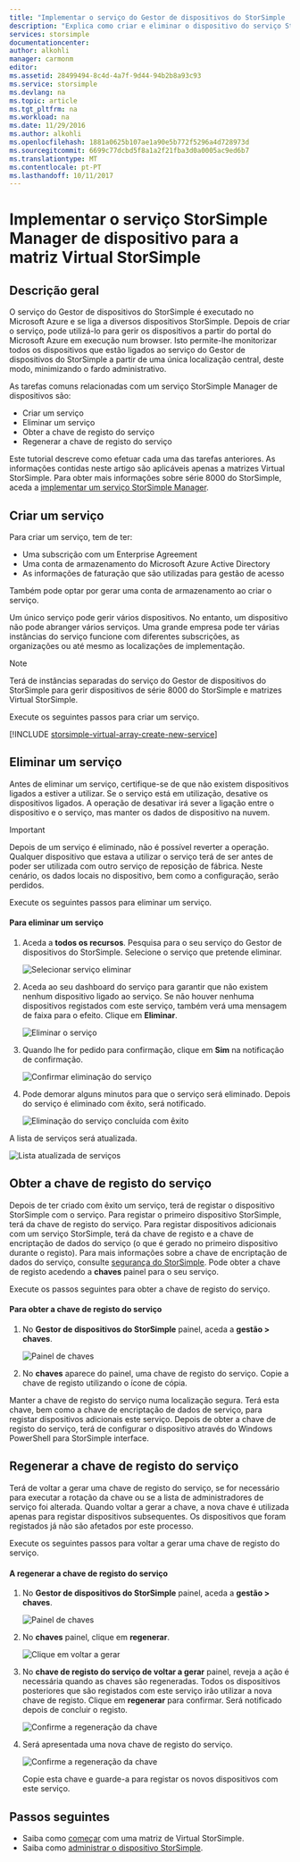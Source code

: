 ```yaml
---
title: "Implementar o serviço do Gestor de dispositivos do StorSimple | Microsoft Docs"
description: "Explica como criar e eliminar o dispositivo do serviço StorSimple Manager no portal do Azure e descreve como gerir a chave de registo do serviço."
services: storsimple
documentationcenter: 
author: alkohli
manager: carmonm
editor: 
ms.assetid: 28499494-8c4d-4a7f-9d44-94b2b8a93c93
ms.service: storsimple
ms.devlang: na
ms.topic: article
ms.tgt_pltfrm: na
ms.workload: na
ms.date: 11/29/2016
ms.author: alkohli
ms.openlocfilehash: 1881a0625b107ae1a90e5b772f5296a4d728973d
ms.sourcegitcommit: 6699c77dcbd5f8a1a2f21fba3d0a0005ac9ed6b7
ms.translationtype: MT
ms.contentlocale: pt-PT
ms.lasthandoff: 10/11/2017
---
```

# <a name="deploy-the-storsimple-device-manager-service-for-storsimple-virtual-array"></a>Implementar o serviço StorSimple Manager de dispositivo para a matriz Virtual StorSimple
## <a name="overview"></a>Descrição geral

O serviço do Gestor de dispositivos do StorSimple é executado no Microsoft Azure e se liga a diversos dispositivos StorSimple. Depois de criar o serviço, pode utilizá-lo para gerir os dispositivos a partir do portal do Microsoft Azure em execução num browser. Isto permite-lhe monitorizar todos os dispositivos que estão ligados ao serviço do Gestor de dispositivos do StorSimple a partir de uma única localização central, deste modo, minimizando o fardo administrativo.

As tarefas comuns relacionadas com um serviço StorSimple Manager de dispositivos são:

* Criar um serviço
* Eliminar um serviço
* Obter a chave de registo do serviço
* Regenerar a chave de registo do serviço

Este tutorial descreve como efetuar cada uma das tarefas anteriores. As informações contidas neste artigo são aplicáveis apenas a matrizes Virtual StorSimple. Para obter mais informações sobre série 8000 do StorSimple, aceda a [implementar um serviço StorSimple Manager](storsimple-manage-service.md).

## <a name="create-a-service"></a>Criar um serviço

Para criar um serviço, tem de ter:

* Uma subscrição com um Enterprise Agreement
* Uma conta de armazenamento do Microsoft Azure Active Directory
* As informações de faturação que são utilizadas para gestão de acesso

Também pode optar por gerar uma conta de armazenamento ao criar o serviço.

Um único serviço pode gerir vários dispositivos. No entanto, um dispositivo não pode abranger vários serviços. Uma grande empresa pode ter várias instâncias do serviço funcione com diferentes subscrições, as organizações ou até mesmo as localizações de implementação.

> [!NOTE]
> Terá de instâncias separadas do serviço do Gestor de dispositivos do StorSimple para gerir dispositivos de série 8000 do StorSimple e matrizes Virtual StorSimple.


Execute os seguintes passos para criar um serviço.

[!INCLUDE [storsimple-virtual-array-create-new-service](../../includes/storsimple-virtual-array-create-new-service.md)]

## <a name="delete-a-service"></a>Eliminar um serviço

Antes de eliminar um serviço, certifique-se de que não existem dispositivos ligados a estiver a utilizar. Se o serviço está em utilização, desative os dispositivos ligados. A operação de desativar irá sever a ligação entre o dispositivo e o serviço, mas manter os dados de dispositivo na nuvem.

> [!IMPORTANT]
> Depois de um serviço é eliminado, não é possível reverter a operação. Qualquer dispositivo que estava a utilizar o serviço terá de ser antes de poder ser utilizada com outro serviço de reposição de fábrica. Neste cenário, os dados locais no dispositivo, bem como a configuração, serão perdidos.
 

Execute os seguintes passos para eliminar um serviço.

#### <a name="to-delete-a-service"></a>Para eliminar um serviço

1. Aceda a **todos os recursos**. Pesquisa para o seu serviço do Gestor de dispositivos do StorSimple. Selecione o serviço que pretende eliminar.
   
    ![Selecionar serviço eliminar](./media/storsimple-virtual-array-manage-service/deleteservice2.png)
2. Aceda ao seu dashboard do serviço para garantir que não existem nenhum dispositivo ligado ao serviço. Se não houver nenhuma dispositivos registados com este serviço, também verá uma mensagem de faixa para o efeito. Clique em **Eliminar**.
   
    ![Eliminar o serviço](./media/storsimple-virtual-array-manage-service/deleteservice3.png)

3. Quando lhe for pedido para confirmação, clique em **Sim** na notificação de confirmação. 
   
    ![Confirmar eliminação do serviço](./media/storsimple-virtual-array-manage-service/deleteservice4.png)
4. Pode demorar alguns minutos para que o serviço será eliminado. Depois do serviço é eliminado com êxito, será notificado.
   
    ![Eliminação do serviço concluída com êxito](./media/storsimple-virtual-array-manage-service/deleteservice6.png)

A lista de serviços será atualizada.

 ![Lista atualizada de serviços](./media/storsimple-virtual-array-manage-service/deleteservice7.png)

## <a name="get-the-service-registration-key"></a>Obter a chave de registo do serviço
Depois de ter criado com êxito um serviço, terá de registar o dispositivo StorSimple com o serviço. Para registar o primeiro dispositivo StorSimple, terá da chave de registo do serviço. Para registar dispositivos adicionais com um serviço StorSimple, terá da chave de registo e a chave de encriptação de dados do serviço (o que é gerado no primeiro dispositivo durante o registo). Para mais informações sobre a chave de encriptação de dados do serviço, consulte [segurança do StorSimple](storsimple-security.md). Pode obter a chave de registo acedendo a **chaves** painel para o seu serviço.

Execute os passos seguintes para obter a chave de registo do serviço.

#### <a name="to-get-the-service-registration-key"></a>Para obter a chave de registo do serviço
1. No **Gestor de dispositivos do StorSimple** painel, aceda a **gestão &gt;**  **chaves**.
   
   ![Painel de chaves](./media/storsimple-virtual-array-manage-service/getregkey2.png)
2. No **chaves** aparece do painel, uma chave de registo do serviço. Copie a chave de registo utilizando o ícone de cópia. 

Manter a chave de registo do serviço numa localização segura. Terá esta chave, bem como a chave de encriptação de dados de serviço, para registar dispositivos adicionais este serviço. Depois de obter a chave de registo do serviço, terá de configurar o dispositivo através do Windows PowerShell para StorSimple interface.

## <a name="regenerate-the-service-registration-key"></a>Regenerar a chave de registo do serviço
Terá de voltar a gerar uma chave de registo do serviço, se for necessário para executar a rotação da chave ou se a lista de administradores de serviço foi alterada. Quando voltar a gerar a chave, a nova chave é utilizada apenas para registar dispositivos subsequentes. Os dispositivos que foram registados já não são afetados por este processo.

Execute os seguintes passos para voltar a gerar uma chave de registo do serviço.

#### <a name="to-regenerate-the-service-registration-key"></a>A regenerar a chave de registo do serviço
1. No **Gestor de dispositivos do StorSimple** painel, aceda a **gestão &gt;**  **chaves**.
   
   ![Painel de chaves](./media/storsimple-virtual-array-manage-service/getregkey2.png)
2. No **chaves** painel, clique em **regenerar**.
   
   ![Clique em voltar a gerar](./media/storsimple-virtual-array-manage-service/getregkey5.png)
3. No **chave de registo do serviço de voltar a gerar** painel, reveja a ação é necessária quando as chaves são regeneradas. Todos os dispositivos posteriores que são registados com este serviço irão utilizar a nova chave de registo. Clique em **regenerar** para confirmar. Será notificado depois de concluir o registo.
   
   ![Confirme a regeneração da chave](./media/storsimple-virtual-array-manage-service/getregkey3.png)
4. Será apresentada uma nova chave de registo do serviço.
   
    ![Confirme a regeneração da chave](./media/storsimple-virtual-array-manage-service/getregkey4.png)
   
   Copie esta chave e guarde-a para registar os novos dispositivos com este serviço.

## <a name="next-steps"></a>Passos seguintes
* Saiba como [começar](storsimple-virtual-array-deploy1-portal-prep.md) com uma matriz de Virtual StorSimple.
* Saiba como [administrar o dispositivo StorSimple](storsimple-ova-web-ui-admin.md).

